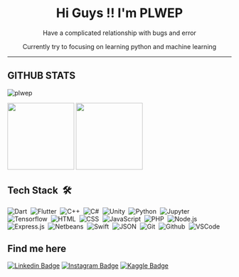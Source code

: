 <h1 align="center">Hi Guys !! I'm PLWEP</h1>
<p align="center">Have a complicated relationship with bugs and error</p>
<p align="center">Currently try to focusing on learning python and machine learning</p>
<hr />

## GITHUB STATS
<p align="left"><img src="https://komarev.com/ghpvc/?username=plwep&label=Profile%20Views&color=6C3428&style=for-the-badge" alt="plwep" /></p>
<p>
  <tr>
   <td><img src="https://github-readme-stats.vercel.app/api/top-langs/?username=plwep&layout=compact&theme=kacho_ga" height="150"/></td>
   <td><img src="https://github-readme-streak-stats.herokuapp.com?user=PLWEP&theme=kacho-ga&border_radius=4&hide_longest_streak=true" height="150"/></td>
  </tr>
</p>

## Tech Stack &nbsp;🛠

![Dart](https://img.shields.io/badge/-Dart-6C3428?style=flat&logo=dart)&nbsp;
![Flutter](https://img.shields.io/badge/-Flutter-6C3428?style=flat&logo=flutter)&nbsp;
![C++](https://img.shields.io/badge/-C++-6C3428?style=flat&logo=cplusplus)&nbsp;
![C#](https://img.shields.io/badge/-C%20Sharp-6C3428?style=flat&logo=csharp)&nbsp;
![Unity](https://img.shields.io/badge/-Unity-6C3428?style=flat&logo=unity)&nbsp;
![Python](https://img.shields.io/badge/-Python-6C3428?style=flat&logo=python)&nbsp;
![Jupyter](https://img.shields.io/badge/-Jupyter-6C3428?style=flat&logo=jupyter)&nbsp;
![Tensorflow](https://img.shields.io/badge/-Tensorflow-6C3428?style=flat&logo=tensorflow)&nbsp;
![HTML](https://img.shields.io/badge/-HTML-6C3428?style=flat&logo=html5)&nbsp;
![CSS](https://img.shields.io/badge/-CSS-6C3428?style=flat&logo=css3)&nbsp;
![JavaScript](https://img.shields.io/badge/-JavaScript-6C3428?style=flat&logo=javascript)&nbsp;
![PHP](https://img.shields.io/badge/-PHP-6C3428?style=flat&logo=php)&nbsp;
![Node.js](https://img.shields.io/badge/-Node.js-6C3428?style=flat&logo=node.js)&nbsp;
![Express.js](https://img.shields.io/badge/-Express.js-6C3428?style=flat&logo=express)&nbsp;
![Netbeans](https://img.shields.io/badge/-Netbeans-6C3428?style=flat&logo=apachenetbeanside)&nbsp;
![Swift](https://img.shields.io/badge/-Swift-6C3428?style=flat&logo=swift)&nbsp;
![JSON](https://img.shields.io/badge/-JSON-6C3428?style=flat&logo=json)&nbsp;
![Git](https://img.shields.io/badge/-Git-6C3428?style=flat&logo=git)&nbsp;
![Github](https://img.shields.io/badge/-Github-6C3428?style=flat&logo=github)&nbsp;
![VSCode](https://img.shields.io/badge/-VS%20Code-6C3428?style=flat&logo=visual-studio-code)&nbsp;

## Find me here  
[![Linkedin Badge](https://img.shields.io/badge/-Permana%20Langgeng-6C3428?style=for-the-badge&logo=Linkedin&logoColor=white&link=https://www.linkedin.com/in/permana-langgeng)](https://www.linkedin.com/in/permana-langgeng) 
[![Instagram Badge](https://img.shields.io/badge/-ellwid.permana-6C3428?style=for-the-badge&logo=instagram&logoColor=white&link=https://www.instagram.com/ellwid.permana)](https://www.instagram.com/ellwid.permana) 
[![Kaggle Badge](https://img.shields.io/badge/-Permana%20LWEP-6C3428?style=for-the-badge&logo=kaggle&logoColor=white&link=https://www.kaggle.com/permanalwep)](https://www.kaggle.com/permanalwep) 


